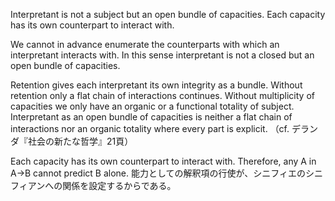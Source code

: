 Interpretant is not a subject but an open bundle of capacities. Each capacity has its own counterpart to interact with.

We cannot in advance enumerate the counterparts with which an interpretant interacts with. In this sense interpretant is not a closed but an open bundle of capacities.

Retention gives each interpretant its own integrity as a bundle. Without retention only a flat chain of interactions continues. Without multiplicity of capacities we only have an organic or a functional totality of subject. Interpretant as an open bundle of capacities is neither a flat chain of interactions nor an organic totality where every part is explicit. （cf. デランダ『社会の新たな哲学』21頁）

Each capacity has its own counterpart to interact with. Therefore, any A in A->B cannot predict B alone. 能力としての解釈項の行使が、シニフィエのシニフィアンへの関係を設定するからである。
